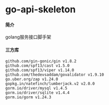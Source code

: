 # go-api-skeleton

#### 简介

golang服务接口脚手架

#### 三方库

```
github.com/gin-gonic/gin v1.8.2
github.com/spf13/cast v1.5.0
github.com/spf13/viper v1.14.0
github.com/thedevsaddam/govalidator v1.9.10
go.uber.org/zap v1.24.0
gopkg.in/natefinch/lumberjack.v2 v2.0.0
gorm.io/driver/mysql v1.4.5
gorm.io/driver/sqlite v1.4.4
gorm.io/gorm v1.24.3
```
